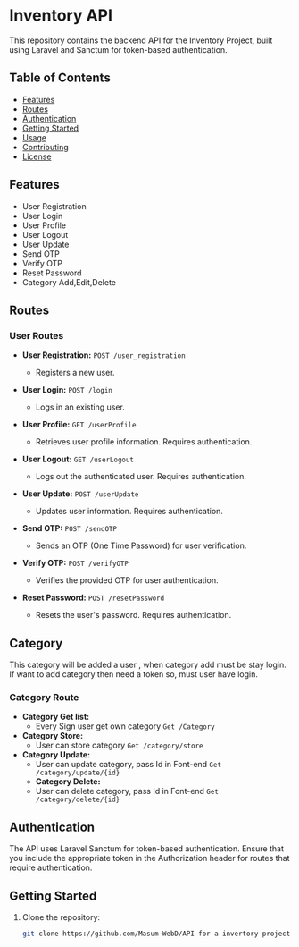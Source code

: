 # Inventory API

This repository contains the backend API for the Inventory Project, built using Laravel and Sanctum for token-based authentication.

## Table of Contents

-   [Features](#features)
-   [Routes](#routes)
-   [Authentication](#authentication)
-   [Getting Started](#getting-started)
-   [Usage](#usage)
-   [Contributing](#contributing)
-   [License](#license)

## Features

-   User Registration
-   User Login
-   User Profile
-   User Logout
-   User Update
-   Send OTP
-   Verify OTP
-   Reset Password
-   Category Add,Edit,Delete

## Routes

### User Routes

-   **User Registration:** `POST /user_registration`

    -   Registers a new user.

-   **User Login:** `POST /login`

    -   Logs in an existing user.

-   **User Profile:** `GET /userProfile`

    -   Retrieves user profile information. Requires authentication.

-   **User Logout:** `GET /userLogout`

    -   Logs out the authenticated user. Requires authentication.

-   **User Update:** `POST /userUpdate`

    -   Updates user information. Requires authentication.

-   **Send OTP:** `POST /sendOTP`

    -   Sends an OTP (One Time Password) for user verification.

-   **Verify OTP:** `POST /verifyOTP`

    -   Verifies the provided OTP for user authentication.

-   **Reset Password:** `POST /resetPassword`
    -   Resets the user's password. Requires authentication.

## Category

This category will be added a user , when category add must be stay login. If want to add category then need a token so, must user have login.

### Category Route

-   **Category Get list:**
    -   Every Sign user get own category `Get /Category `
-   **Category Store:**
    -   User can store category `Get /category/store `
-   **Category Update:**
    -   User can update category, pass Id in Font-end `Get /category/update/{id} `
    -   **Category Delete:**
    -   User can delete category, pass Id in Font-end `Get /category/delete/{id} `

## Authentication

The API uses Laravel Sanctum for token-based authentication. Ensure that you include the appropriate token in the Authorization header for routes that require authentication.

## Getting Started

1. Clone the repository:
    ```bash
    git clone https://github.com/Masum-WebD/API-for-a-invertory-project.git
    ```
